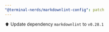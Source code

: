 ```yaml
---
"@terminal-nerds/markdownlint-config": patch
---
```


⬆️ Update dependency `markdownlint` to `v0.28.1`
